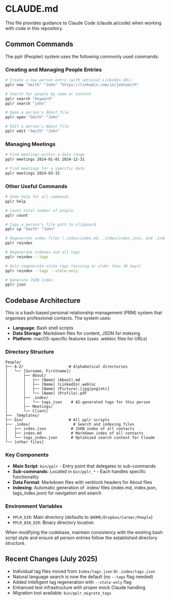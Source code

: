 # CLAUDE.md

This file provides guidance to Claude Code (claude.ai/code) when working with code in this repository.

## Common Commands

The pplr (Peopler) system uses the following commonly used commands:

### Creating and Managing People Entries
```bash
# Create a new person entry (with optional LinkedIn URL)
pplr new "Smith" "John" "https://linkedin.com/in/johnsmith"

# Search for people by name or content
pplr search "keyword"
pplr search "john"

# Open a person's About file
pplr open "Smith" "John"

# Edit a person's About file
pplr edit "Smith" "John"
```

### Managing Meetings
```bash
# Find meetings within a date range
pplr meetings 2024-01-01 2024-12-31

# Find meetings for a specific date
pplr meetings 2024-03-15
```

### Other Useful Commands
```bash
# Show help for all commands
pplr help

# Count total number of people
pplr count

# Copy a person's file path to clipboard
pplr cp "Smith" "John"

# Regenerate index files (.index/index.md, .index/index.json, and .index/tags_index.json)
pplr reindex

# Regenerate indexes and all tags
pplr reindex --tags

# Only regenerate stale tags (missing or older than 30 days)
pplr reindex --tags --stale-only

# Generate JSON index
pplr json
```

## Codebase Architecture

This is a bash-based personal relationship management (PRM) system that organises professional contacts. The system uses:

- **Language**: Bash shell scripts
- **Data Storage**: Markdown files for content, JSON for indexing
- **Platform**: macOS-specific features (uses .webloc files for URLs)

### Directory Structure
```
People/
├── A-Z/                    # Alphabetical directories
│   └── [Surname, Firstname]/
│       ├── About/
│       │   ├── [Name] (About).md
│       │   ├── [Name] (LinkedIn).webloc
│       │   ├── [Name] (Picture).[jpg|png|etc]
│       │   └── [Name] (Profile).pdf
│       ├── .index/
│       │   └── tags.json    # AI-generated tags for this person
│       ├── Meetings/
│       └── Client/
├── _Templates/
├── bin/                    # All pplr scripts
├── .index/                   # Search and indexing files
│   ├── index.json           # JSON index of all contacts
│   ├── index.md             # Markdown index of all contacts  
│   └── tags_index.json      # Optimized search context for Claude
└── [other files]
```

### Key Components
- **Main Script**: `bin/pplr` - Entry point that delegates to sub-commands
- **Sub-commands**: Located in `bin/pplr_*` - Each handles specific functionality
- **Data Format**: Markdown files with verblock headers for About files
- **Indexing**: Automatic generation of .index/ files (index.md, index.json, tags_index.json) for navigation and search

### Environment Variables
- `PPLR_DIR`: Main directory (defaults to `$HOME/Dropbox/Career/People`)
- `PPLR_BIN_DIR`: Binary directory location

When modifying the codebase, maintain consistency with the existing bash script style and ensure all person entries follow the established directory structure.

## Recent Changes (July 2025)

- Individual tag files moved from `Index/tags.json` to `.index/tags.json`
- Natural language search is now the default (no `--tags` flag needed)
- Added intelligent tag regeneration with `--stale-only` flag
- Enhanced test infrastructure with proper mock Claude handling
- Migration tool available: `bin/pplr_migrate_tags`